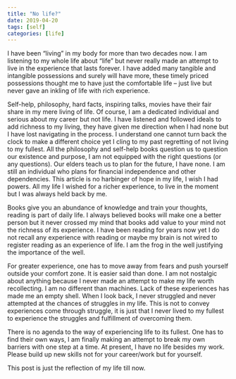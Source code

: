 ```yaml
---
title: "No life?"
date: 2019-04-20
tags: [self]
categories: [life]
---
```

I have been “living” in my body for more than two decades now. I am listening to my whole life about “life” but never really made an attempt to live in the experience that lasts forever. I have added many tangible and intangible possessions and surely will have more, these timely priced possessions thought me to have just the comfortable life – just live but never gave an inkling of life with rich experience.

Self-help, philosophy, hard facts, inspiring talks, movies have their fair share in my mere living of life. Of course, I am a dedicated individual and serious about my career but not life. I have listened and followed ideals to add richness to my living, they have given me direction when I had none but I have lost navigating in the process. I understand one cannot turn back the clock to make a different choice yet I cling to my past regretting of not living to my fullest. All the philosophy and self-help books question us to question our existence and purpose, I am not equipped with the right questions (or any questions). Our elders teach us to plan for the future, I have none. I am still an individual who plans for financial independence and other dependencies. This article is no harbinger of hope in my life, I wish I had powers. All my life I wished for a richer experience, to live in the moment but I was always held back by me.

Books give you an abundance of knowledge and train your thoughts, reading is part of daily life. I always believed books will make one a better person but it never crossed my mind that books add value to your mind not the richness of its experience. I have been reading for years now yet I do not recall any experience with reading or maybe my brain is not wired to register reading as an experience of life. I am the frog in the well justifying the importance of the well.

For greater experience, one has to move away from fears and push yourself outside your comfort zone. It is easier said than done. I am not nostalgic about anything because I never made an attempt to make my life worth recollecting. I am no different than machines. Lack of these experiences has made me an empty shell. When I look back, I never struggled and never attempted at the chances of struggles in my life. This is not to convey experiences come through struggle, it is just that I never lived to my fullest to experience the struggles and fulfillment of overcoming them.

There is no agenda to the way of experiencing life to its fullest. One has to find their own ways, I am finally making an attempt to break my own barriers with one step at a time. At present, I have no life besides my work. Please build up new skills not for your career/work but for yourself.

This post is just the reflection of my life till now.